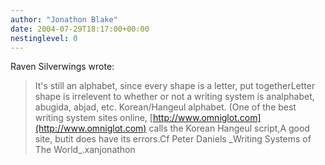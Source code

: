 ```yaml
---
author: "Jonathon Blake"
date: 2004-07-29T18:17:00+00:00
nestinglevel: 0
---
```

Raven Silverwings wrote:

> It's still an alphabet, since every shape is a letter, put togetherLetter shape is irrelevent to whether or not a writing system is analphabet, abugida, abjad, etc.
> Korean/Hangeul alphabet. (One of the best writing system sites
> online, [http://www.omniglot.com](http://www.omniglot.com) calls the Korean Hangeul script,A good site, butit does have its errors.Cf Peter Daniels \_Writing Systems of The World\_.xanjonathon